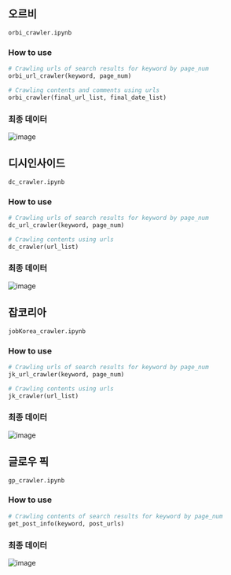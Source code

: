 ## 오르비

`orbi_crawler.ipynb`

### How to use 

```python
# Crawling urls of search results for keyword by page_num
orbi_url_crawler(keyword, page_num)

# Crawling contents and comments using urls
orbi_crawler(final_url_list, final_date_list)
```

### 최종 데이터
![image](https://user-images.githubusercontent.com/60679596/156315551-c4d2e713-361d-4028-9ba2-6ccd68fa0373.png)


  
  
## 디시인사이드 
`dc_crawler.ipynb`

### How to use 

```python
# Crawling urls of search results for keyword by page_num
dc_url_crawler(keyword, page_num)

# Crawling contents using urls
dc_crawler(url_list)
```

### 최종 데이터 
![image](https://user-images.githubusercontent.com/60679596/156315810-aec870ad-4116-4a48-a0e9-d78a260f2b3a.png)

  
  
## 잡코리아 

`jobKorea_crawler.ipynb`

### How to use 

```python
# Crawling urls of search results for keyword by page_num
jk_url_crawler(keyword, page_num)

# Crawling contents using urls
jk_crawler(url_list)
```


### 최종 데이터 
![image](https://user-images.githubusercontent.com/60679596/156315966-948d9a92-cb0a-4cb5-b715-165722d17fea.png)

  
  
## 글로우 픽 

`gp_crawler.ipynb`


### How to use 

```python
# Crawling contents of search results for keyword by page_num
get_post_info(keyword, post_urls)
```

### 최종 데이터 
![image](https://user-images.githubusercontent.com/60679596/156319114-523d0c46-60f6-4384-8df9-de55cbff7c34.png)
